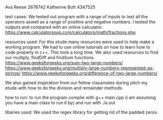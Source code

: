 Ava Reese 2678742
Katherine Butt 4347525

test cases:
We tested out program with a range of inputs to test all the operators aswell as a range of positive and negative numbers. I tested the outputs and compared with an online calculator.
https://www.calculatorsoup.com/calculators/math/fractions.php

resources used:
For this etude many resources were used to help make a working program. We had to use online tutorials on how to learn how to code properly in c++. This took a long time. We also used resources to find our mulitply, findDiff and findSum functions.
https://www.geeksforgeeks.org/sum-two-large-numbers/
https://www.geeksforgeeks.org/multiply-large-numbers-represented-as-strings/
https://www.geeksforgeeks.org/difference-of-two-large-numbers/

We also gained inspiration from our fellow classmates during pitch my etude with how to do the division and remainder methods.


how to run:
to run the program complie with g++ main.cpp (i am assuming you have a main class to run it by) and run with ./a.out

libaries used:
We used the regex library for getting rid of the padded zeros. 